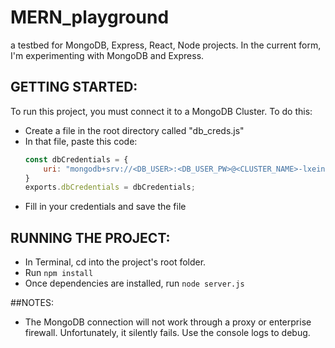 # MERN_playground
a testbed for MongoDB, Express, React, Node projects. In the current form, I'm experimenting with MongoDB and Express.

## GETTING STARTED:
To run this project, you must connect it to a MongoDB Cluster. To do this: 
* Create a file in the root directory called "db_creds.js"
* In that file, paste this code:
    ```javascript
    const dbCredentials = {
        uri: "mongodb+srv://<DB_USER>:<DB_USER_PW>@<CLUSTER_NAME>-lxein.mongodb.net/test"
    }
    exports.dbCredentials = dbCredentials;
    ```
* Fill in your credentials and save the file

## RUNNING THE PROJECT:
* In Terminal, cd into the project's root folder.
* Run ```npm install```
* Once dependencies are installed, run ```node server.js```

##NOTES:
* The MongoDB connection will not work through a proxy or enterprise firewall. Unfortunately, it silently fails. Use the console logs to debug.


